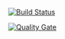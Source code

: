 [![Build Status](https://travis-ci.com/XaZer18/eBoutique.svg?token=vqTR1qEkFniCfwLhhZiQ&branch=master)](https://travis-ci.com/XaZer18/eBoutique)

[![Quality Gate](https://sonarcloud.io/api/project_badges/measure?project=XaZer18_eBoutique&metric=alert_status)](https://sonarcloud.io/dashboard/index/XaZer18_eBoutique)
